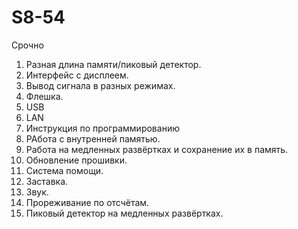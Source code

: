 # S8-54

Срочно

1. Разная длина памяти/пиковый детектор.
2. Интерфейс с дисплеем.
3. Вывод сигнала в разных режимах.
4. Флешка.
5. USB
6. LAN
7. Инструкция по программированию
8. РАбота с внутренней памятью.
9. Работа на медленных развёртках и сохранение их в память.
10. Обновление прошивки.
11. Система помощи.
12. Заставка.
13. Звук.
14. Прореживание по отсчётам.
15. Пиковый детектор на медленных развёртках.
